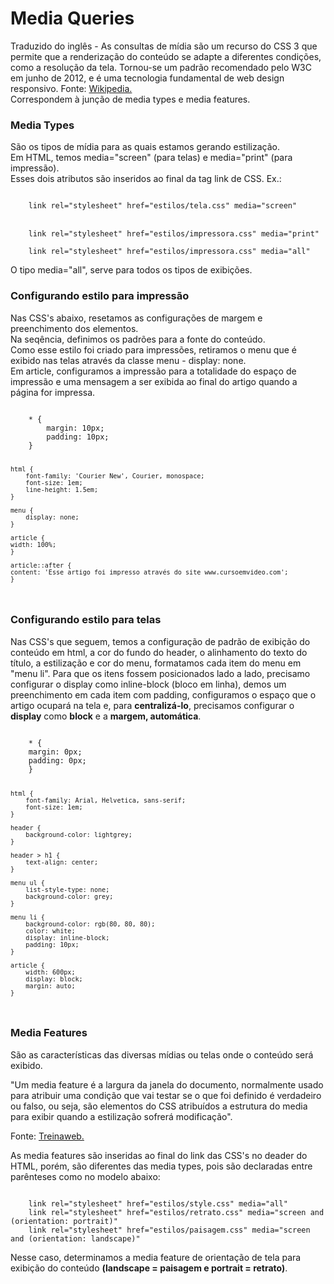 # Media Queries

Traduzido do inglês - As consultas de mídia são um recurso do CSS 3 que permite que a renderização do conteúdo se adapte a diferentes condições, como a resolução da tela. Tornou-se um padrão recomendado pelo W3C em junho de 2012, e é uma tecnologia fundamental de web design responsivo. Fonte: <a href="https://en.wikipedia.org/wiki/Media_queries" target="_blank">Wikipedia.</a>  
Correspondem à junção de media types e media features.

### Media Types

São os tipos de mídia para as quais estamos gerando estilização.  
Em HTML, temos media="screen" (para telas) e media="print" (para impressão).  
Esses dois atributos são inseridos ao final da tag link de CSS. Ex.:  

<code>
    link rel="stylesheet" href="estilos/tela.css" media="screen"
</code><br>
<code>
    link rel="stylesheet" href="estilos/impressora.css" media="print"
</code>
<code>
    link rel="stylesheet" href="estilos/impressora.css" media="all"
</code>

O tipo media="all", serve para todos os tipos de exibições.

### Configurando estilo para impressão

Nas CSS's abaixo, resetamos as configurações de margem e preenchimento dos elementos.  
Na seqência, definimos os padrões para a fonte do conteúdo.  
Como esse estilo foi criado para impressões, retiramos o menu que é exibido nas telas através da classe menu - display: none.  
Em article, configuramos a impressão para a totalidade do espaço de impressão e uma mensagem a ser exibida ao final do artigo quando a página for impressa.

<code>
    * {
        margin: 10px;  
        padding: 10px;      
    }  
    
    html {
        font-family: 'Courier New', Courier, monospace;
        font-size: 1em;
        line-height: 1.5em;
    }

    menu {
        display: none;
    }

    article {
    width: 100%;
    }

    article::after {
    content: 'Esse artigo foi impresso através do site www.cursoemvideo.com';
    }
</code>

### Configurando estilo para telas

Nas CSS's que seguem, temos a configuração de padrão de exibição do conteúdo em html, a cor do fundo do header, o alinhamento do texto do título, a estilização e cor do menu, formatamos cada item do menu em "menu li". Para que os itens fossem posicionados lado a lado, precisamo configurar o display como inline-block (bloco em linha), demos um preenchimento em cada item com padding, configuramos o espaço que o artigo ocupará na tela e, para **centralizá-lo**, precisamos configurar o **display** como **block** e a **margem, automática**.

<code>
    * {
    margin: 0px;
    padding: 0px;    
    }

    html {
        font-family: Arial, Helvetica, sans-serif;
        font-size: 1em;
    }

    header {
        background-color: lightgrey;
    }

    header > h1 {
        text-align: center;
    }

    menu ul {
        list-style-type: none;
        background-color: grey;
    }

    menu li {
        background-color: rgb(80, 80, 80);
        color: white;
        display: inline-block;
        padding: 10px;
    }

    article {
        width: 600px;
        display: block;
        margin: auto;
    }
</code>

### Media Features

São as características das diversas mídias ou telas onde o conteúdo será exibido.

<quote>
    "Um media feature é a largura da janela do documento, normalmente usado para atribuir uma condição que vai testar se o que foi definido é verdadeiro ou falso, ou seja, são elementos do CSS atribuídos a estrutura do media para exibir quando a estilização sofrerá modificação".
</quote>

Fonte: <a href="https://www.treinaweb.com.br/blog/media-queries-o-que-sao-e-como-usar-no-css#:~:text=Um%20media%20feature%20%C3%A9%20a,quando%20a%20estiliza%C3%A7%C3%A3o%20sofrer%C3%A1%20modifica%C3%A7%C3%A3o." target="_blank">Treinaweb.</a>  

As media features são inseridas ao final do link das CSS's no deader do HTML, porém, são diferentes das media types, pois são declaradas entre parênteses como no modelo abaixo:  

<code>
    link rel="stylesheet" href="estilos/style.css" media="all"
    link rel="stylesheet" href="estilos/retrato.css" media="screen and (orientation: portrait)"
    link rel="stylesheet" href="estilos/paisagem.css" media="screen and (orientation: landscape)"
</code>

Nesse caso, determinamos a media feature de orientação de tela para exibição do conteúdo **(landscape = paisagem e portrait = retrato)**.